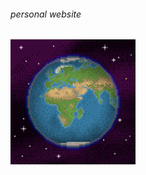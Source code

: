 ###### personal website

<a href="https://robhhr.com" target="_blank">
    <img src="./src/images/readme/world.gif" width="200" />
</a>

